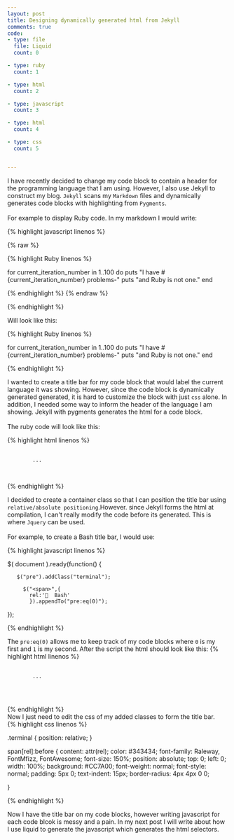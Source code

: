 ```yaml
---
layout: post
title: Designing dynamically generated html from Jekyll
comments: true
code:
- type: file
  file: Liquid
  count: 0

- type: ruby
  count: 1

- type: html
  count: 2 

- type: javascript
  count: 3

- type: html
  count: 4 

- type: css
  count: 5


---
```

I have recently decided to change my code block to contain a header for the
programming language that I am using. However, I also use Jekyll to construct
my blog. `Jekyll` scans my `Markdown` files and dynamically generates code blocks
with highlighting from `Pygments`.
<br>
<br>
For example to display Ruby code. In my markdown I would write:

{% highlight javascript linenos %}

{% raw %}

{% highlight Ruby linenos %}


for current_iteration_number in 1..100 do
   puts "I have  #{current_iteration_number} problems-"
   puts "and Ruby is not one."
end


{% endhighlight %}
{% endraw %}

{% endhighlight %}

Will look like this:

{% highlight Ruby linenos %}


for current_iteration_number in 1..100 do
   puts "I have  #{current_iteration_number} problems-"
   puts "and Ruby is not one."
end


{% endhighlight %}


I wanted to create a title bar for my code block that would label the current
language it was showing.
However, since the code block is dynamically generated 
generated, it is hard to customize the block with just `css` alone. In addition,
I needed some way to inform the header of the language I am showing.
Jekyll with pygments generates the html for a code block. 
<br>
<br>
The ruby code will look like this:

{% highlight html linenos %}

<div class="highlight">
	<pre>
		<code class="language-ruby" data-lang="ruby">
		...
		</code>
	</pre>	
</div>	

{% endhighlight %}

I decided to create a container class so that I can position the title bar
using `relative/absolute positioning`.However. since Jekyll forms the html at compilation, I can't really modify the
code before its generated. This is where `Jquery` can be used.
<br>
<br>
For example, to create a Bash title bar, I would use:

{% highlight javascript linenos %}

$( document ).ready(function() {
     
       $("pre").addClass("terminal");
	   
		 $("<span>",{
	       rel:'  Bash'
		   }).appendTo("pre:eq(0)");

});	


{% endhighlight %}

The `pre:eq(0)` allows me to keep track of my code blocks where `0` is my
first and `1` is my second.
After the script the html should look like this:
{% highlight html linenos %}

<div class="highlight">
	<pre class="terminal">
		<code class="language-ruby" data-lang="ruby">
		...
		</code>
		<span rel="  Ruby"></span>	
	</pre>	
</div>	

{% endhighlight %}
<br>
Now I just need to edit the css of my added classes to form the title bar.
<br>
{% highlight css linenos %}



.terminal
{
position: relative;
}



span[rel]:before
{
content: attr(rel);
color: #343434;
font-family: Raleway, FontMfizz, FontAwesome;
font-size: 150%;
position: absolute;
top: 0;
left: 0;
width: 100%;
background: #CC7A00;
font-weight: normal;
font-style: normal;
padding: 5px 0;
text-indent: 15px;
border-radius: 4px 4px 0 0;

}

{% endhighlight %}

Now I have the title bar on my code blocks, however writing javascript for each
code blcok is messy and a pain. In my next post I will write about how I use
liquid to generate the javascript which generates the html selectors.



